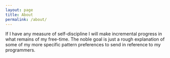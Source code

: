 ```yaml
---
layout: page
title: About
permalink: /about/
---
```


If I have any measure of self-discipline I will make incremental progress in what remains of my free-time.
The noble goal is just a rough explanation of some of my more specific pattern preferences to send in reference to my programmers.